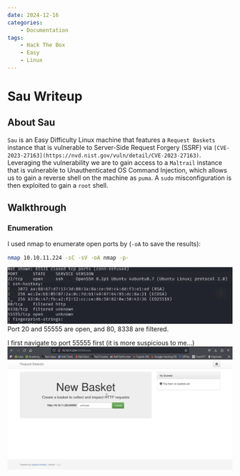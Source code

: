 ```yaml
---
date: 2024-12-16
categories:
    - Documentation
tags:
    - Hack The Box
    - Easy
    - Linux
---
```


# Sau Writeup
## About Sau
`Sau` is an Easy Difficulty Linux machine that features a `Request Baskets` instance that is vulnerable to Server-Side Request Forgery (SSRF) via `[CVE-2023-27163](https://nvd.nist.gov/vuln/detail/CVE-2023-27163)`. Leveraging the vulnerability we are to gain access to a `Maltrail` instance that is vulnerable to Unauthenticated OS Command Injection, which allows us to gain a reverse shell on the machine as `puma`. A `sudo` misconfiguration is then exploited to gain a `root` shell.
## Walkthrough
### Enumeration
I used nmap to enumerate open ports by (`-oA` to save the results):
```bash
nmap 10.10.11.224 -sC -sV -oA nmap -p-
```
![alt text](image-28.png)
Port 20 and 55555 are open, and 80, 8338 are filtered.

I first navigate to port 55555 first (it is more suspicious to me...)
![alt text](image-29.png)